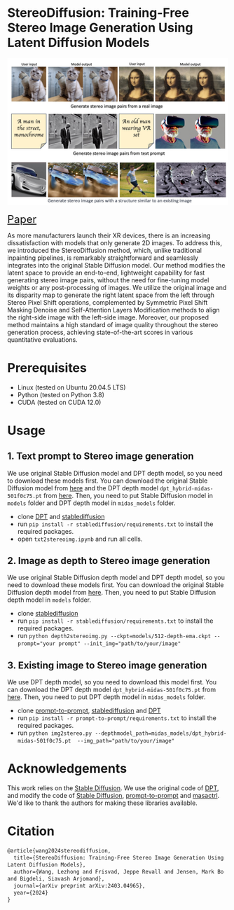 # StereoDiffusion: Training-Free Stereo Image Generation Using Latent Diffusion Models

![Representative](assets/Representative.jpg)

<a href="https://arxiv.org/abs/2403.04965" style="font-size:24px;">Paper</a>

As more manufacturers launch their XR devices, there is an increasing dissatisfaction with models that only generate 2D images. To address this, we introduced the StereoDiffusion method, which, unlike traditional inpainting pipelines, is remarkably straightforward and seamlessly integrates into the original Stable Diffusion model. Our method modifies the latent space to provide an end-to-end, lightweight capability for fast generating stereo image pairs, without the need for fine-tuning model weights or any post-processing of images. We utilize the original image and its disparity map to generate the right latent space from the left through Stereo Pixel Shift operations, complemented by Symmetric Pixel Shift Masking Denoise and Self-Attention Layers Modification methods to align the right-side image with the left-side image. Moreover, our proposed method maintains a high standard of image quality throughout the stereo generation process, achieving state-of-the-art scores in various quantitative evaluations.

# Prerequisites

- Linux (tested on Ubuntu 20.04.5 LTS)
- Python (tested on Python 3.8)
- CUDA (tested on CUDA 12.0)


# Usage
## 1. Text prompt to Stereo image generation
We use original Stable Diffusion model and DPT depth model, so you need to download these models first. You can download the original Stable Diffusion model from [here](https://huggingface.co/stabilityai/stable-diffusion-2-1/blob/main/v2-1_768-ema-pruned.ckpt) and the DPT depth model `dpt_hybrid-midas-501f0c75.pt` from [here](https://github.com/isl-org/DPT). Then, you need to put Stable Diffusion model in `models` folder and DPT depth model in `midas_models` folder.

- clone [DPT](https://github.com/isl-org/DPT) and [stablediffusion](https://github.com/Stability-AI/stablediffusion)
- run `pip install -r stablediffusion/requirements.txt` to install the required packages.
- open `txt2stereoimg.ipynb` and run all cells.

## 2. Image as depth to Stereo image generation
We use original Stable Diffusion depth model and DPT depth model, so you need to download these models first. You can download the original Stable Diffusion depth model from [here](https://huggingface.co/stabilityai/stable-diffusion-2-depth/blob/main/512-depth-ema.ckpt). Then, you need to put Stable Diffusion depth model in `models` folder.

- clone [stablediffusion](https://github.com/Stability-AI/stablediffusion)
- run `pip install -r stablediffusion/requirements.txt` to install the required packages.
- run `python depth2stereoimg.py --ckpt=models/512-depth-ema.ckpt --prompt="your prompt" --init_img="path/to/your/image"`

## 3. Existing image to Stereo image generation
We use DPT depth model, so you need to download this model first. You can download the DPT depth model `dpt_hybrid-midas-501f0c75.pt` from [here](https://github.com/isl-org/DPT). Then, you need to put DPT depth model in `midas_models` folder.

- clone [prompt-to-prompt](https://github.com/google/prompt-to-prompt), [stablediffusion](https://github.com/Stability-AI/stablediffusion) and [DPT](https://github.com/isl-org/DPT)
- run `pip install -r prompt-to-prompt/requirements.txt` to install the required packages.
- run `python img2stereo.py --depthmodel_path=midas_models/dpt_hybrid-midas-501f0c75.pt  --img_path="path/to/your/image"`

# Acknowledgements

This work relies on the [Stable Diffusion](https://github.com/Stability-AI/stablediffusion.git). We use the original code of [DPT](https://github.com/isl-org/DPT), and modify the code of [Stable Diffusion](https://github.com/Stability-AI/stablediffusion.git), [prompt-to-prompt](https://github.com/google/prompt-to-prompt) and [masactrl](https://github.com/TencentARC/MasaCtrl). We'd like to thank the authors for making these libraries available.

# Citation
```
@article{wang2024stereodiffusion,
  title={StereoDiffusion: Training-Free Stereo Image Generation Using Latent Diffusion Models},
  author={Wang, Lezhong and Frisvad, Jeppe Revall and Jensen, Mark Bo and Bigdeli, Siavash Arjomand},
  journal={arXiv preprint arXiv:2403.04965},
  year={2024}
}
```

